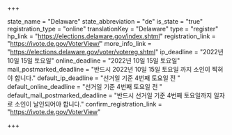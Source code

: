 +++

state_name = "Delaware"
state_abbreviation = "de"
is_state = "true"
registration_type = "online"
translationKey = "Delaware"
type = "register"
hp_link = "https://elections.delaware.gov/index.shtml"
registration_link = "https://ivote.de.gov/VoterView/"
more_info_link = "https://elections.delaware.gov/voter/votereg.shtml"
ip_deadline = "2022년 10일 15일 토요일"
online_deadline = "2022년 10일 15일 토요일"
mail_postmarked_deadline = "반드시 2022년 10일 15일 토요일 까지 소인이 찍혀야 합니다."
default_ip_deadline = "선거일 기준 4번째 토요일 전 "
default_online_deadline = "선거일 기준 4번째 토요일 전 "
default_mail_postmarked_deadline = "반드시 선거일 기준 4번째 토요일까지 일자로 소인이 날인되어야 합니다."
confirm_registration_link = "https://ivote.de.gov/VoterView"

+++